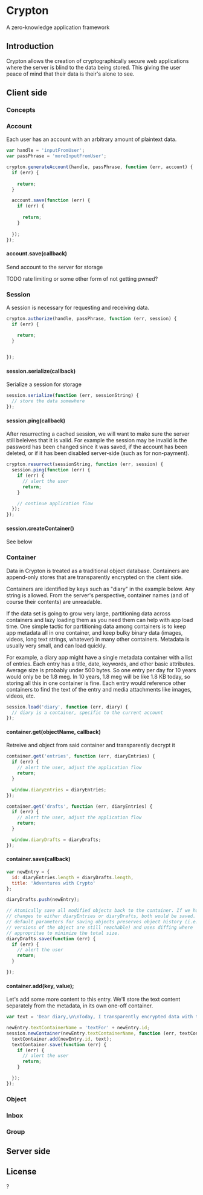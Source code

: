 # Crypton

A zero-knowledge application framework

## Introduction

Crypton allows the creation of cryptographically secure web applications where the server is blind to the data being stored. This giving the user peace of mind that their data is their's alone to see.

## Client side

### Concepts

### Account

Each user has an account with an arbitrary amount of plaintext data.

````javascript
var handle = 'inputFromUser';
var passPhrase = 'moreInputFromUser';

crypton.generateAccount(handle, passPhrase, function (err, account) {
  if (err) {
    
    return;
  }

  account.save(function (err) {
    if (err) {
      
      return;
    }
  
  });
});
````

#### account.save(callback)

Send account to the server for storage

TODO rate limiting or some other form of not getting pwned?

### Session

A session is necessary for requesting and receiving data.

````javascript
crypton.authorize(handle, passPhrase, function (err, session) {
  if (err) {

    return;
  }

  
});
````

#### session.serialize(callback)

Serialize a session for storage

````javascript
session.serialize(function (err, sessionString) {
  // store the data somewhere
});
````

#### session.ping(callback)

After resurrecting a cached session, we will want to make sure the server still beleives that it is valid. For example the session may be invalid is the password has been changed since it was saved, if the account has been deleted, or if it has been disabled server-side (such as for non-payment).

````javascript
crypton.resurrect(sessionString, function (err, session) {
  session.ping(function (err) {
    if (err) {
      // alert the user
      return;
    }

    // continue application flow
  });
});
````

#### session.createContainer()

See below

### Container

Data in Crypton is treated as a traditional object database. Containers are append-only stores that are transparently encrypted on the client side.

Containers are identified by keys such as "diary" in the example below. Any string is allowed. From the server's perspective, container names (and of course their contents) are unreadable.

If the data set is going to grow very large, partitioning data across containers and lazy loading them as you need them can help with app load time. One simple tactic for partitioning data among containers is to keep app metadata all in one container, and keep bulky binary data (images, videos, long text strings, whatever) in many other containers. Metadata is usually very small, and can load quickly.

For example, a diary app might have a single metadata container with a list of entries. Each entry has a title, date, keywords, and other basic attributes. Average size is probably under 500 bytes. So one entry per day for 10 years would only be be 1.8 meg. In 10 years, 1.8 meg will be like 1.8 KB today, so storing all this in one container is fine. Each entry would reference other containers to find the text of the entry and media attachments like images, videos, etc.

````javascript
session.load('diary', function (err, diary) {
  // diary is a container, specific to the current account
});
````

#### container.get(objectName, callback)

Retreive and object from said container and transparently decrypt it

````javascript
container.get('entries', function (err, diaryEntries) {
  if (err) {
    // alert the user, adjust the application flow
    return;
  }

  window.diaryEntries = diaryEntries;
});

container.get('drafts', function (err, diaryEntries) {
  if (err) {
    // alert the user, adjust the application flow
    return;
  }

  window.diaryDrafts = diaryDrafts;
});
````

#### container.save(callback)

````javascript
var newEntry = {
  id: diaryEntries.length + diaryDrafts.length,
  title: 'Adventures with Crypto'
};

diaryDrafts.push(newEntry);

// Atomically save all modified objects back to the container. If we had made
// changes to either diaryEntries or diaryDrafts, both would be saved. The
// default parameters for saving objects preserves object history (i.e. previous
// versions of the object are still reachable) and uses diffing where
// appropritae to minimize the total size. 
diaryDrafts.save(function (err) {
  if (err) {
    // alert the user
    return;
  }

});
````

#### container.add(key, value);

Let's add some more content to this entry. We'll store the text content separately from the metadata, in its own one-off container.

````javascript
var text = 'Dear diary,\n\nToday, I transparently encrypted data with the RSA algorithm and it was dreamy.';

newEntry.textContainerName = 'textFor' + newEntry.id;
session.newContainer(newEntry.textContainerName, function (err, textContainer) {
  textContainer.add(newEntry.id, text);
  textContainer.save(function (err) {
    if (err) {
      // alert the user
      return;
    }

  });
});
````

### Object

### Inbox

### Group

## Server side

## License

?
